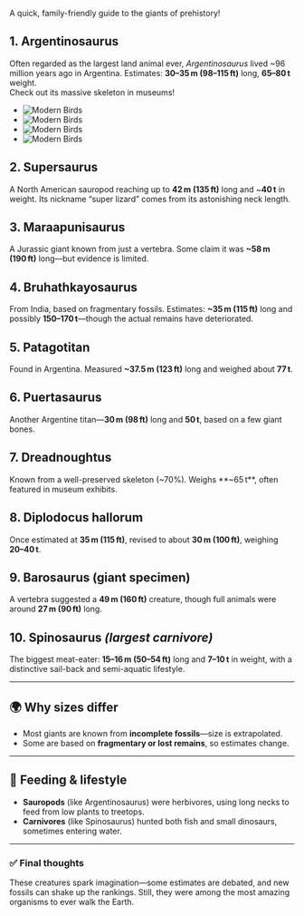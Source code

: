 A quick, family-friendly guide to the giants of prehistory!

## 1. Argentinosaurus

Often regarded as the largest land animal ever, _Argentinosaurus_ lived ~96 million years ago in Argentina. Estimates: **30–35 m (98–115 ft)** long, **65–80 t** weight.  
Check out its massive skeleton in museums!

- ![Modern Birds](https://upload.wikimedia.org/wikipedia/commons/0/06/Argentinosaurus_skeleton%2C_PLoS_ONE.png)
- ![Modern Birds](https://www.researchgate.net/profile/Giuseppe-Leonardi/publication/222695396/figure/fig15/AS:465626465607680@1488025408729/The-largest-of-all-the-dinosaurs-the-sauropod-Argentinosaurus-huincolensis-JFBonaparte.png)
- ![Modern Birds](https://www.fernbankmuseum.org/media/kgslejca/highlight-argentinosaurus.png)
- ![Modern Birds](https://images-wixmp-ed30a86b8c4ca887773594c2.wixmp.com/f/c4045bc8-87ce-4c02-96c6-0cda7e3e652d/dbcv53f-6ceca989-7cb3-4824-b7e8-ad54110dd14d.png?token=eyJ0eXAiOiJKV1QiLCJhbGciOiJIUzI1NiJ9.eyJzdWIiOiJ1cm46YXBwOjdlMGQxODg5ODIyNjQzNzNhNWYwZDQxNWVhMGQyNmUwIiwiaXNzIjoidXJuOmFwcDo3ZTBkMTg4OTgyMjY0MzczYTVmMGQ0MTVlYTBkMjZlMCIsIm9iaiI6W1t7InBhdGgiOiJcL2ZcL2M0MDQ1YmM4LTg3Y2UtNGMwMi05NmM2LTBjZGE3ZTNlNjUyZFwvZGJjdjUzZi02Y2VjYTk4OS03Y2IzLTQ4MjQtYjdlOC1hZDU0MTEwZGQxNGQucG5nIn1dXSwiYXVkIjpbInVybjpzZXJ2aWNlOmZpbGUuZG93bmxvYWQiXX0.s80ntICd1J7l-IS9Tx0naBnJxjrfXGFAyjUMqVXypHI)

## 2. Supersaurus

A North American sauropod reaching up to **42 m (135 ft)** long and ~**40 t** in weight. Its nickname “super lizard” comes from its astonishing neck length.

## 3. Maraapunisaurus

A Jurassic giant known from just a vertebra. Some claim it was **~58 m (190 ft)** long—but evidence is limited.

## 4. Bruhathkayosaurus

From India, based on fragmentary fossils. Estimates: **~35 m (115 ft)** long and possibly **150–170 t**—though the actual remains have deteriorated.

## 5. Patagotitan

Found in Argentina. Measured **~37.5 m (123 ft)** long and weighed about **77 t**.

## 6. Puertasaurus

Another Argentine titan—**30 m (98 ft)** long and **50 t**, based on a few giant bones.

## 7. Dreadnoughtus

Known from a well-preserved skeleton (~70%). Weighs **~65 t**, often featured in museum exhibits.

## 8. Diplodocus hallorum

Once estimated at **35 m (115 ft)**, revised to about **30 m (100 ft)**, weighing **20–40 t**.

## 9. Barosaurus (giant specimen)

A vertebra suggested a **49 m (160 ft)** creature, though full animals were around **27 m (90 ft)** long.

## 10. Spinosaurus _(largest carnivore)_

The biggest meat-eater: **15–16 m (50–54 ft)** long and **7–10 t** in weight, with a distinctive sail-back and semi-aquatic lifestyle.

---

## 🌍 Why sizes differ

- Most giants are known from **incomplete fossils**—size is extrapolated.
- Some are based on **fragmentary or lost remains**, so estimates change.

---

## 🌱 Feeding & lifestyle

- **Sauropods** (like Argentinosaurus) were herbivores, using long necks to feed from low plants to treetops.
- **Carnivores** (like Spinosaurus) hunted both fish and small dinosaurs, sometimes entering water.

---

### ✅ Final thoughts

These creatures spark imagination—some estimates are debated, and new fossils can shake up the rankings. Still, they were among the most amazing organisms to ever walk the Earth.
